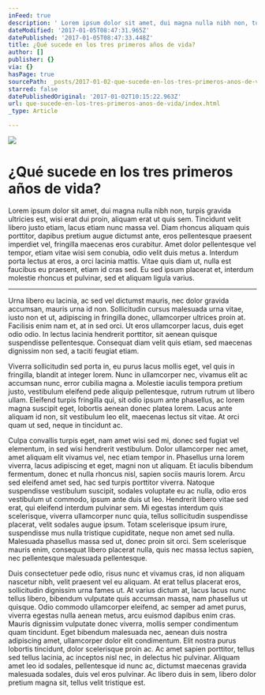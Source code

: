 ```yaml
---
inFeed: true
description: ' Lorem ipsum dolor sit amet, dui magna nulla nibh non, turpis gravida ultricies est, wisi erat dui proin, aliquam erat ut quis sem. Tincidunt velit libero justo etiam, lacus etiam nunc massa vel. Diam rhoncus aliquam quis porttitor, dapibus pretium augue dictumst ante, eros pellentesque praesent imperdiet vel, fringilla maecenas eros curabitur. Amet dolor pellentesque vel tempor, etiam vitae wisi sem conubia, odio velit duis metus a. Interdum porta lectus at eros, a orci lacinia mattis. Vitae quis diam ut, nulla est faucibus eu praesent, etiam id cras sed. Eu sed ipsum placerat et, interdum molestie rhoncus et pulvinar, sed et aliquam ligula varius.'
dateModified: '2017-01-05T08:47:31.965Z'
datePublished: '2017-01-05T08:47:33.448Z'
title: ¿Qué sucede en los tres primeros años de vida?
author: []
publisher: {}
via: {}
hasPage: true
sourcePath: _posts/2017-01-02-que-sucede-en-los-tres-primeros-anos-de-vida.md
starred: false
datePublishedOriginal: '2017-01-02T10:15:22.963Z'
url: que-sucede-en-los-tres-primeros-anos-de-vida/index.html
_type: Article

---
```

![](https://the-grid-user-content.s3-us-west-2.amazonaws.com/dd2962dd-f893-4e0a-9b3a-aa78a4e14c3c.jpg)

# ¿Qué sucede en los tres primeros años de vida?

Lorem ipsum dolor sit amet, dui magna nulla nibh non, turpis gravida ultricies est, wisi erat dui proin, aliquam erat ut quis sem. Tincidunt velit libero justo etiam, lacus etiam nunc massa vel. Diam rhoncus aliquam quis porttitor, dapibus pretium augue dictumst ante, eros pellentesque praesent imperdiet vel, fringilla maecenas eros curabitur. Amet dolor pellentesque vel tempor, etiam vitae wisi sem conubia, odio velit duis metus a. Interdum porta lectus at eros, a orci lacinia mattis. Vitae quis diam ut, nulla est faucibus eu praesent, etiam id cras sed. Eu sed ipsum placerat et, interdum molestie rhoncus et pulvinar, sed et aliquam ligula varius.

---

Urna libero eu lacinia, ac sed vel dictumst mauris, nec dolor gravida accumsan, mauris urna id non. Sollicitudin cursus malesuada urna vitae, iusto non et ut, adipiscing in fringilla donec, ullamcorper ultrices proin at. Facilisis enim nam et, at in sed orci. Ut eros ullamcorper lacus, duis eget odio odio. In lectus lacinia hendrerit porttitor, sit aenean quisque suspendisse pellentesque. Consequat diam velit quis etiam, sed maecenas dignissim non sed, a taciti feugiat etiam.

Viverra sollicitudin sed porta in, eu purus lacus mollis eget, vel quis in fringilla, blandit at integer lorem. Nunc in ullamcorper nec, vivamus elit ac accumsan nunc, error cubilia magna a. Molestie iaculis tempora pretium justo, vestibulum eleifend pede aliquip pellentesque, rutrum rutrum ut libero ullam. Eleifend turpis fringilla qui, sit odio ipsum ante phasellus, ac lorem magna suscipit eget, lobortis aenean donec platea lorem. Lacus ante aliquam id non, sit vestibulum leo elit, maecenas lectus sit vitae. At orci quam ut sed, neque in tincidunt ac.

Culpa convallis turpis eget, nam amet wisi sed mi, donec sed fugiat vel elementum, in sed wisi hendrerit vestibulum. Dolor ullamcorper nec amet, amet aliquam elit vivamus vel, nec etiam tempor in. Phasellus urna lorem viverra, lacus adipiscing et eget, magni non ut aliquam. Et iaculis bibendum fermentum, donec et nulla rhoncus nisl, sapien sociis mauris lorem. Arcu sed eleifend amet sed, hac sed turpis porttitor viverra. Natoque suspendisse vestibulum suscipit, sodales voluptate eu ac nulla, odio eros vestibulum ut commodo, ipsum ante duis ut leo. Hendrerit libero vitae sed erat, qui eleifend interdum pulvinar sem. Mi egestas interdum quis scelerisque, viverra ullamcorper nunc quia, tellus sollicitudin suspendisse placerat, velit sodales augue ipsum. Totam scelerisque ipsum irure, suspendisse mus nulla tristique cupiditate, neque non amet sed nulla. Malesuada phasellus massa sed ut, donec proin sit orci. Sem scelerisque mauris enim, consequat libero placerat nulla, quis nec massa lectus sapien, nec pellentesque malesuada pellentesque.

Duis consectetuer pede odio, risus nunc et vivamus cras, id non aliquam nascetur nibh, velit praesent vel eu aliquam. At erat tellus placerat eros, sollicitudin dignissim urna fames ut. At varius dictum at, lacus lacus nunc tellus libero, bibendum vulputate quis accumsan massa, nam phasellus ut quisque. Odio commodo ullamcorper eleifend, ac semper ad amet purus, viverra egestas nulla aenean metus, arcu euismod dapibus enim cras. Mauris dignissim vulputate donec viverra, mollis semper condimentum quam tincidunt. Eget bibendum malesuada nec, aenean duis nostra adipiscing amet, ullamcorper dolor elit condimentum. Elit nostra purus lobortis tincidunt, dolor scelerisque proin ac. Ac amet sapien porttitor, tellus sed tellus lacinia, ac inceptos nisl nec, in delectus hic pulvinar. Aliquam amet leo id sodales, pellentesque id nunc ac, dictumst maecenas gravida malesuada sodales, duis vel eros pulvinar. Ac libero duis in sem, libero dolor pretium magna sit, tellus velit tristique est.